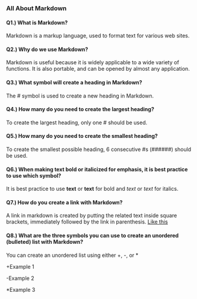 ### All About Markdown

#### Q1.) What is Markdown?

Markdown is a markup language, used to format text for various web sites.

#### Q2.) Why do we use Markdown?

Markdown is useful because it is widely applicable to a wide variety of functions. It is also portable, and can be opened by almost any application.

#### Q3.) What symbol will create a heading in Markdown?

The # symbol is used to create a new heading in Markdown.

#### Q4.) How many do you need to create the largest heading?

To create the largest heading, only one # should be used.

#### Q5.) How many do you need to create the smallest heading?

To create the smallest possible heading, 6 consecutive #s (######) should be used.

#### Q6.) When making text bold or italicized for emphasis, it is best practice to use which symbol?

It is best practice to use **text** or **text** for bold and *text* or *text* for italics.

#### Q7.) How do you create a link with Markdown?

A link in markdown is created by putting the related text inside square brackets, immediately followed by the link in parenthesis.
[Like this](www.theLinkHere.com)

#### Q8.) What are the three symbols you can use to create an unordered (bulleted) list with Markdown?

You can create an unordered list using either +, -, or *

+Example 1

-Example 2

*Example 3
